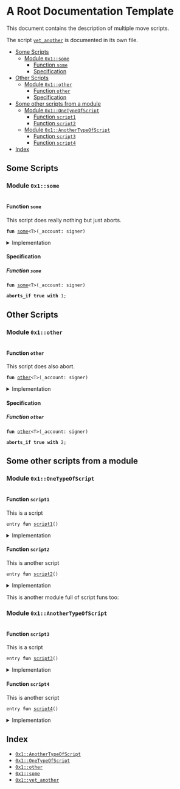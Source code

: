 

<a id="@A_Root_Documentation_Template_0"></a>

# A Root Documentation Template


This document contains the description of multiple move scripts.

The script <code><a href="root_template_script3.md#0x1_yet_another">yet_another</a></code> is documented in its own file.

-  [Some Scripts](#@Some_Scripts_1)
    -  [Module `0x1::some`](#0x1_some)
        -  [Function `some`](#0x1_some_some)
        -  [Specification](#@Specification_2)
-  [Other Scripts](#@Other_Scripts_3)
    -  [Module `0x1::other`](#0x1_other)
        -  [Function `other`](#0x1_other_other)
        -  [Specification](#@Specification_4)
-  [Some other scripts from a module](#@Some_other_scripts_from_a_module_5)
    -  [Module `0x1::OneTypeOfScript`](#0x1_OneTypeOfScript)
        -  [Function `script1`](#0x1_OneTypeOfScript_script1)
        -  [Function `script2`](#0x1_OneTypeOfScript_script2)
    -  [Module `0x1::AnotherTypeOfScript`](#0x1_AnotherTypeOfScript)
        -  [Function `script3`](#0x1_AnotherTypeOfScript_script3)
        -  [Function `script4`](#0x1_AnotherTypeOfScript_script4)
-  [Index](#@Index_6)



<a id="@Some_Scripts_1"></a>

## Some Scripts



<a id="0x1_some"></a>

### Module `0x1::some`



<pre><code></code></pre>



<a id="0x1_some_some"></a>

#### Function `some`

This script does really nothing but just aborts.


<pre><code><b>fun</b> <a href="root.md#0x1_some">some</a>&lt;T&gt;(_account: signer)
</code></pre>



<details>
<summary>Implementation</summary>


<pre><code><b>fun</b> <a href="root.md#0x1_some">some</a>&lt;T&gt;(_account: signer) {
    <b>abort</b> 1
}
</code></pre>



</details>

<a id="@Specification_2"></a>

#### Specification


<a id="@Specification_2_some"></a>

##### Function `some`


<pre><code><b>fun</b> <a href="root.md#0x1_some">some</a>&lt;T&gt;(_account: signer)
</code></pre>




<pre><code><b>aborts_if</b> <b>true</b> <b>with</b> 1;
</code></pre>





<a id="@Other_Scripts_3"></a>

## Other Scripts



<a id="0x1_other"></a>

### Module `0x1::other`



<pre><code></code></pre>



<a id="0x1_other_other"></a>

#### Function `other`

This script does also abort.


<pre><code><b>fun</b> <a href="root.md#0x1_other">other</a>&lt;T&gt;(_account: signer)
</code></pre>



<details>
<summary>Implementation</summary>


<pre><code><b>fun</b> <a href="root.md#0x1_other">other</a>&lt;T&gt;(_account: signer) {
    <b>abort</b> 2
}
</code></pre>



</details>

<a id="@Specification_4"></a>

#### Specification


<a id="@Specification_4_other"></a>

##### Function `other`


<pre><code><b>fun</b> <a href="root.md#0x1_other">other</a>&lt;T&gt;(_account: signer)
</code></pre>




<pre><code><b>aborts_if</b> <b>true</b> <b>with</b> 2;
</code></pre>





<a id="@Some_other_scripts_from_a_module_5"></a>

## Some other scripts from a module



<a id="0x1_OneTypeOfScript"></a>

### Module `0x1::OneTypeOfScript`



<pre><code></code></pre>



<a id="0x1_OneTypeOfScript_script1"></a>

#### Function `script1`

This is a script


<pre><code>entry <b>fun</b> <a href="root.md#0x1_OneTypeOfScript_script1">script1</a>()
</code></pre>



<details>
<summary>Implementation</summary>


<pre><code>entry <b>fun</b> <a href="root.md#0x1_OneTypeOfScript_script1">script1</a>() {}
</code></pre>



</details>

<a id="0x1_OneTypeOfScript_script2"></a>

#### Function `script2`

This is another script


<pre><code>entry <b>fun</b> <a href="root.md#0x1_OneTypeOfScript_script2">script2</a>()
</code></pre>



<details>
<summary>Implementation</summary>


<pre><code>entry <b>fun</b> <a href="root.md#0x1_OneTypeOfScript_script2">script2</a>() {}
</code></pre>



</details>


This is another module full of script funs too:


<a id="0x1_AnotherTypeOfScript"></a>

### Module `0x1::AnotherTypeOfScript`



<pre><code></code></pre>



<a id="0x1_AnotherTypeOfScript_script3"></a>

#### Function `script3`

This is a script


<pre><code>entry <b>fun</b> <a href="root.md#0x1_AnotherTypeOfScript_script3">script3</a>()
</code></pre>



<details>
<summary>Implementation</summary>


<pre><code>entry <b>fun</b> <a href="root.md#0x1_AnotherTypeOfScript_script3">script3</a>() {}
</code></pre>



</details>

<a id="0x1_AnotherTypeOfScript_script4"></a>

#### Function `script4`

This is another script


<pre><code>entry <b>fun</b> <a href="root.md#0x1_AnotherTypeOfScript_script4">script4</a>()
</code></pre>



<details>
<summary>Implementation</summary>


<pre><code>entry <b>fun</b> <a href="root.md#0x1_AnotherTypeOfScript_script4">script4</a>() {}
</code></pre>



</details>



<a id="@Index_6"></a>

## Index


-  [`0x1::AnotherTypeOfScript`](root.md#0x1_AnotherTypeOfScript)
-  [`0x1::OneTypeOfScript`](root.md#0x1_OneTypeOfScript)
-  [`0x1::other`](root.md#0x1_other)
-  [`0x1::some`](root.md#0x1_some)
-  [`0x1::yet_another`](root_template_script3.md#0x1_yet_another)

